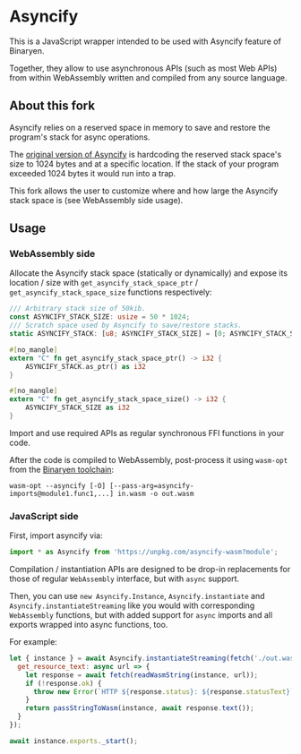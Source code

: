 # Asyncify

This is a JavaScript wrapper intended to be used with Asyncify feature of Binaryen.

Together, they allow to use asynchronous APIs (such as most Web APIs) from within WebAssembly written and compiled from any source language.

## About this fork

Asyncify relies on a reserved space in memory to save and restore the program's stack for async operations.

The [original version of Asyncify] is hardcoding the reserved stack space's size to 1024 bytes and at a specific location.
If the stack of your program exceeded 1024 bytes it would run into a trap.

This fork allows the user to customize where and how large the Asyncify stack space is (see WebAssembly side usage).

## Usage

### WebAssembly side

Allocate the Asyncify stack space (statically or dynamically) and expose its location / size with `get_asyncify_stack_space_ptr` / `get_asyncify_stack_space_size` functions respectively:

```rust
/// Arbitrary stack size of 50kib.
const ASYNCIFY_STACK_SIZE: usize = 50 * 1024;
/// Scratch space used by Asyncify to save/restore stacks.
static ASYNCIFY_STACK: [u8; ASYNCIFY_STACK_SIZE] = [0; ASYNCIFY_STACK_SIZE];

#[no_mangle]
extern "C" fn get_asyncify_stack_space_ptr() -> i32 {
    ASYNCIFY_STACK.as_ptr() as i32
}

#[no_mangle]
extern "C" fn get_asyncify_stack_space_size() -> i32 {
    ASYNCIFY_STACK_SIZE as i32
}
```

Import and use required APIs as regular synchronous FFI functions in your code.

After the code is compiled to WebAssembly, post-process it using `wasm-opt` from the [Binaryen toolchain](https://github.com/WebAssembly/binaryen):

```shell
wasm-opt --asyncify [-O] [--pass-arg=asyncify-imports@module1.func1,...] in.wasm -o out.wasm
```

### JavaScript side

First, import asyncify via:

```javascript
import * as Asyncify from 'https://unpkg.com/asyncify-wasm?module';
```

Compilation / instantiation APIs are designed to be drop-in replacements for those of regular `WebAssembly` interface, but with `async` support.

Then, you can use `new Asyncify.Instance`, `Asyncify.instantiate` and `Asyncify.instantiateStreaming` like you would with corresponding `WebAssembly` functions, but with added support for `async` imports and all exports wrapped into async functions, too.

For example:

```js
let { instance } = await Asyncify.instantiateStreaming(fetch('./out.wasm'), {
  get_resource_text: async url => {
    let response = await fetch(readWasmString(instance, url));
    if (!response.ok) {
      throw new Error(`HTTP ${response.status}: ${response.statusText}`);
    }
    return passStringToWasm(instance, await response.text());
  }
});

await instance.exports._start();
```

[original version of Asyncify]: https://github.com/GoogleChromeLabs/asyncify
